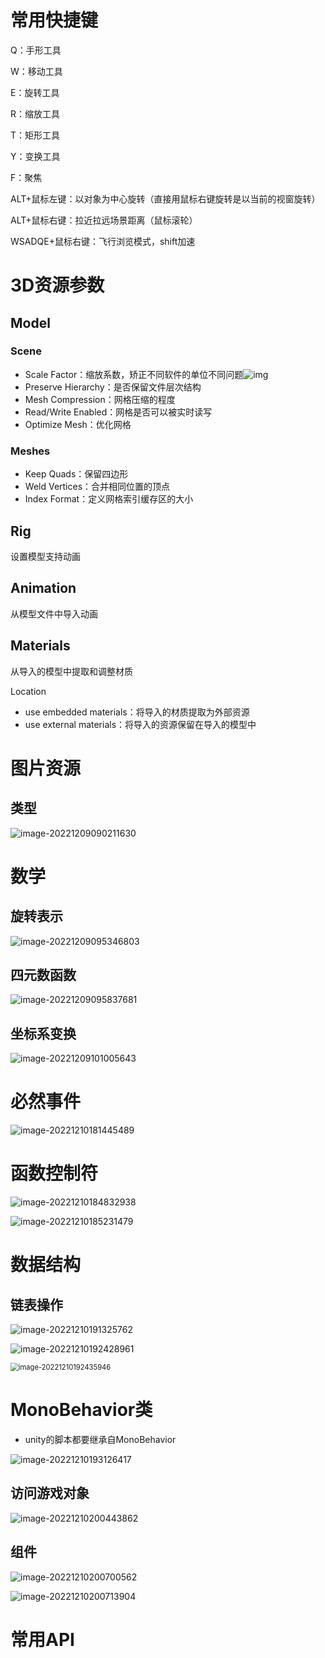 # 常用快捷键

Q：手形工具

W：移动工具

E：旋转工具

R：缩放工具

T：矩形工具

Y：变换工具

F：聚焦

ALT+鼠标左键：以对象为中心旋转（直接用鼠标右键旋转是以当前的视窗旋转）

ALT+鼠标右键：拉近拉远场景距离（鼠标滚轮）

WSADQE+鼠标右键：飞行浏览模式，shift加速

# 3D资源参数

## Model

### Scene

- Scale Factor：缩放系数，矫正不同软件的单位不同问题![img](./assets/DDDCF9692DFB011D1D8BB0F4715CADEA.png)
- Preserve Hierarchy：是否保留文件层次结构
- Mesh Compression：网格压缩的程度
- Read/Write Enabled：网格是否可以被实时读写
- Optimize Mesh：优化网格

### Meshes

- Keep Quads：保留四边形
- Weld Vertices：合并相同位置的顶点
- Index Format：定义网格索引缓存区的大小

## Rig

设置模型支持动画

## Animation

从模型文件中导入动画

## Materials

从导入的模型中提取和调整材质

Location

- use embedded materials：将导入的材质提取为外部资源
- use external materials：将导入的资源保留在导入的模型中

# 图片资源

## 类型

![image-20221209090211630](./assets/image-20221209090211630.png)

# 数学

## 旋转表示

![image-20221209095346803](./assets/image-20221209095346803.png)

## 四元数函数

![image-20221209095837681](./assets/image-20221209095837681.png)

## 坐标系变换

![image-20221209101005643](./assets/image-20221209101005643.png)

# 必然事件

![image-20221210181445489](./assets/image-20221210181445489.png)

# 函数控制符

![image-20221210184832938](./assets/image-20221210184832938.png)

![image-20221210185231479](./assets/image-20221210185231479.png)

# 数据结构

## 链表操作

![image-20221210191325762](./assets/image-20221210191325762.png)

![image-20221210192428961](./assets/image-20221210192428961.png)

<img src="./assets/image-20221210192435946.png" alt="image-20221210192435946" style="zoom:80%;" />

# MonoBehavior类

- unity的脚本都要继承自MonoBehavior

![image-20221210193126417](./assets/image-20221210193126417.png)

## 访问游戏对象

![image-20221210200443862](./assets/image-20221210200443862.png)

## 组件

![image-20221210200700562](./assets/image-20221210200700562.png)

![image-20221210200713904](./assets/image-20221210200713904.png)

# 常用API

